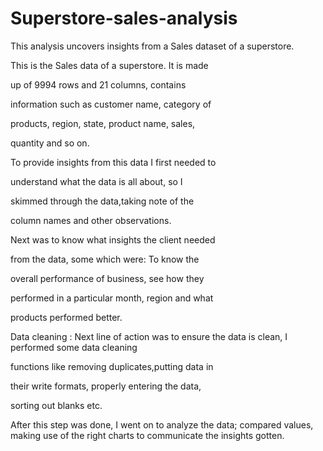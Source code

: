 # Superstore-sales-analysis
This analysis uncovers insights from a Sales dataset of a superstore. 

This is the Sales data of a superstore. It is made

up of 9994 rows and 21 columns, contains

information such as customer name, category of

products, region, state, product name, sales,

quantity and so on. 


To provide insights from this data I first needed to

understand what the data is all about, so I

skimmed through the data,taking note of the

column names and other observations.

 

Next was to know what insights the client needed

from the data, some which were: To know the

overall performance of business, see how they

performed in a particular month, region and what

products performed better.

 

Data cleaning : Next line of action was to ensure the data is clean, I performed some data cleaning

functions like removing duplicates,putting data in

their write formats, properly entering the data,

sorting out blanks etc.


After this step was done, I went on to analyze the data; compared values, making use of the right charts to communicate the insights gotten.
 
